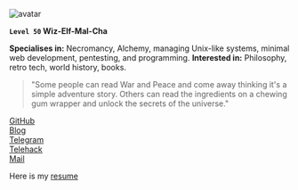 ![avatar](https://avatars.githubusercontent.com/u/77088155)

**`Level 50`     Wiz-Elf-Mal-Cha**

**Specialises in:** Necromancy, Alchemy, managing Unix-like systems, minimal web development, pentesting, and programming.
**Interested in:** Philosophy, retro tech, world history, books.

> "Some people can read War and Peace and come away thinking it's a simple adventure story. Others can read the ingredients on a chewing gum wrapper and unlock the secrets of the universe."

[GitHub](https://github.com/syswraith)  
[Blog](https://syswraith.github.io/blog)  
[Telegram](https://t.me/syswraith)  
[Telehack](https://telehack.com/u/rflash)  
[Mail](mailto:syswraith@proton.me)

Here is my [resume](https://raw.githubusercontent.com/syswraith/syswraith.github.io/refs/heads/main/resume.pdf)
